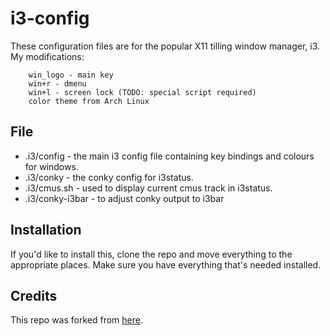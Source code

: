 i3-config
==========

These configuration files are for the popular X11 tilling window manager, i3.
My modifications:

```
    win_logo - main key
    win+r - dmenu
    win+l - screen lock (TODO: special script required)
    color theme from Arch Linux
```

File
----

* .i3/config - the main i3 config file containing key bindings and colours for windows.
* .i3/conky - the conky config for i3status.
* .i3/cmus.sh - used to display current cmus track in i3status.
* .i3/conky-i3bar - to adjust conky output to i3bar

Installation
------------
If you'd like to install this, clone the repo and move everything to the appropriate places. Make sure you have everything that's needed installed.

Credits
-------
This repo was forked from [here](https://github.com/NorthAntrim/i3-config).

